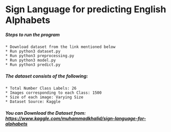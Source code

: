 # Sign Language for predicting English Alphabets

##### Steps to run the program

    * Download dataset from the link mentioned below
    * Run python3 dataset.py
    * Run python3 preprocessing.py
    * Run python3 model.py
    * Run python3 predict.py

##### The dataset consists of the following:

    * Total Number Class Labels: 26
    * Images corresponding to each Class: 1500
    * Size of each image: Varying Size
    * Dataset Source: Kaggle
    
##### You can Download the Dataset from: https://www.kaggle.com/muhammadkhalid/sign-language-for-alphabets